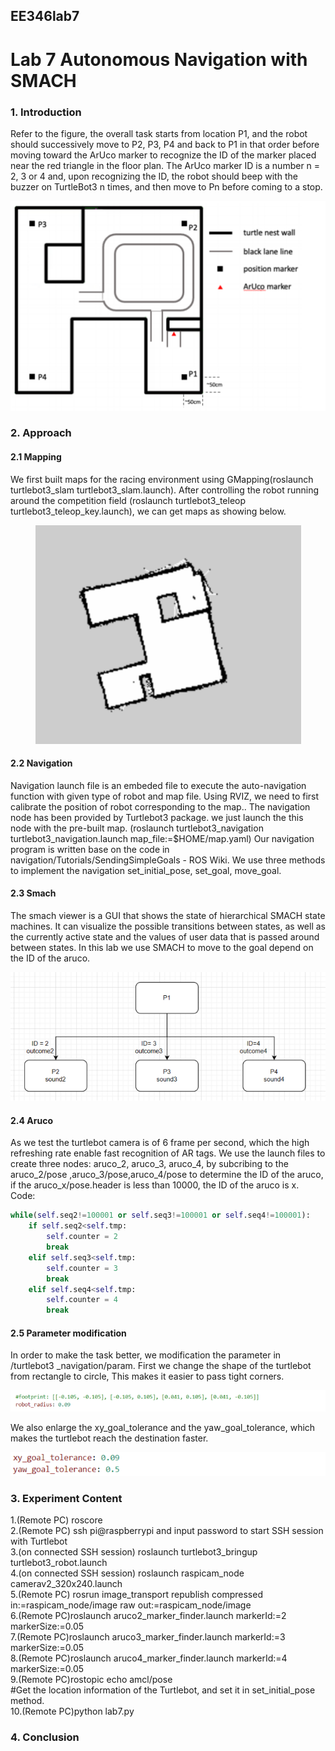 ## EE346lab7
# Lab 7 Autonomous Navigation with SMACH

### 1. Introduction

Refer to the figure, the overall task starts from location P1, and the robot should successively move to P2, P3, P4 and back to P1 in that order before moving toward the ArUco marker to recognize the ID of the marker placed near the red triangle in the floor plan. The ArUco marker ID is a number n = 2, 3 or 4 and, upon recognizing the ID, the robot should beep with the buzzer on TurtleBot3 n times, and then move to Pn before coming to a stop. 

<div align=center>
<img src="https://github.com/wansaisuccessful/EE346lab7/blob/main/figures/2.png"/>
</div>

### 2. Approach 

#### 2.1 Mapping

We first built maps for the racing environment using GMapping(roslaunch turtlebot3_slam turtlebot3_slam.launch). After controlling the robot running around the competition field (roslaunch turtlebot3_teleop turtlebot3_teleop_key.launch), we can get maps as showing below.

<div align=center>
<img src="https://github.com/wansaisuccessful/EE346lab7/blob/main/figures/3.png"/>
</div>                    

#### 2.2 Navigation

Navigation launch file is an embeded file to execute the auto-navigation function with given type of robot and map file. Using RVIZ, we need to first calibrate the position of robot corresponding to the map.. The navigation node has been provided by Turtlebot3 package. we just launch the this node with the pre-built map. 
(roslaunch turtlebot3_navigation turtlebot3_navigation.launch map_file:=$HOME/map.yaml)
Our navigation program is written base on the code in navigation/Tutorials/SendingSimpleGoals - ROS Wiki. We use three methods to implement the navigation set_initial_pose, set_goal, move_goal.

#### 2.3 Smach

The smach viewer is a GUI that shows the state of hierarchical SMACH state machines. It can visualize the possible transitions between states, as well as the currently active state and the values of user data that is passed around between states. In this lab we use SMACH to move to the goal depend on the ID of the aruco.

<div align=center>
<img src="https://github.com/wansaisuccessful/EE346lab7/blob/main/figures/1.png"/>
</div>

#### 2.4  Aruco 

As we test the turtlebot camera is of 6 frame per second, which the high refreshing rate enable fast recognition of AR tags. We use the launch files to create three nodes: aruco_2, aruco_3, aruco_4, by subcribing to the aruco_2/pose ,aruco_3/pose,aruco_4/pose to determine the ID of the aruco, if the aruco_x/pose.header is less than 10000, the ID of the aruco is x.
Code:

```python
while(self.seq2!=100001 or self.seq3!=100001 or self.seq4!=100001):
    if self.seq2<self.tmp:
        self.counter = 2
        break
    elif self.seq3<self.tmp:
        self.counter = 3
        break
    elif self.seq4<self.tmp:
        self.counter = 4
        break
```

#### 2.5 Parameter modification

In order to make the task better, we modification the parameter in /turtlebot3 _navigation/param. First we change the shape of the turtlebot from rectangle to circle, This makes it easier to pass tight corners.

<div align=center>
<img src="https://github.com/wansaisuccessful/EE346lab7/blob/main/figures/4.png"/>
</div>

We also enlarge the xy_goal_tolerance and the yaw_goal_tolerance, which makes the turtlebot reach the destination faster.

<div align=center>
<img src="https://github.com/wansaisuccessful/EE346lab7/blob/main/figures/5.png"/>
</div>

### 3. Experiment Content

1.(Remote PC) roscore \
2.(Remote PC) ssh pi@raspberrypi and input password to start SSH session with Turtlebot \
3.(on connected SSH session) roslaunch turtlebot3_bringup turtlebot3_robot.launch \
4.(on connected SSH session) roslaunch raspicam_node camerav2_320x240.launch \
5.(Remote PC) rosrun image_transport republish compressed in:=raspicam_node/image raw out:=raspicam_node/image \
6.(Remote PC)roslaunch aruco2_marker_finder.launch markerId:=2 markerSize:=0.05 \
7.(Remote PC)roslaunch aruco3_marker_finder.launch markerId:=3 markerSize:=0.05 \
8.(Remote PC)roslaunch aruco4_marker_finder.launch markerId:=4 markerSize:=0.05 \
9.(Remote PC)rostopic echo amcl/pose \
           #Get the location information of the Turtlebot, and set it in set_initial_pose method. \
10.(Remote PC)python lab7.py

### 4. Conclusion
